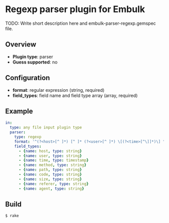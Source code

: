 # Regexp parser plugin for Embulk

TODO: Write short description here and embulk-parser-regexp.gemspec file.

## Overview

* **Plugin type**: parser
* **Guess supported**: no

## Configuration

- **format**: regular expression (string, required)
- **field_types**: field name and field type array (array, required)

## Example

```yaml
in:
  type: any file input plugin type
  parser:
    type: regexp
    format: '^(?<host>[^ ]*) [^ ]* (?<user>[^ ]*) \[(?<time>[^\]]*)\] "(?<method>\S+)(?: +(?<path>[^\"]*?)(?: +\S*)?)?" (?<code>[^ ]*) (?<size>[^ ]*)(?: "(?<referer>[^\"]*)" "(?<agent>[^\"]*)")?$'
    field_types:
      - {name: host, type: string}
      - {name: user, type: string}
      - {name: time, type: timestamp}
      - {name: method, type: string}
      - {name: path, type: string}
      - {name: code, type: string}
      - {name: size, type: string}
      - {name: referer, type: string}
      - {name: agent, type: string}
```

## Build

```
$ rake
```

